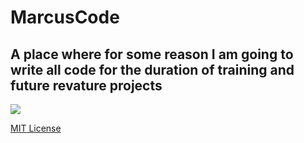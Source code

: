 # MarcusCode
## A place where for some reason I am going to write all code for the duration of training and future revature projects 

![](https://avatars.githubusercontent.com/u/89087692?v=4&s=64)

[MIT License](https://github.com/08162021-dotnet-uta/MarcusKatalenasRepo/blob/main/LICENSE)
